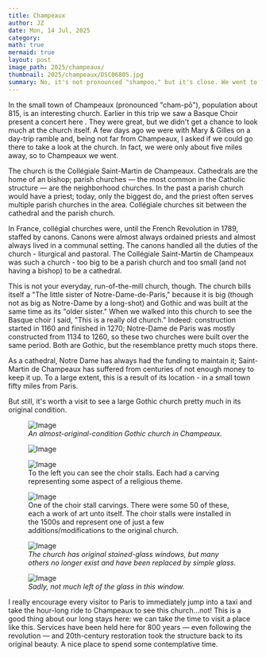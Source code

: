 ```yaml
---
title: Champeaux
author: JZ
date: Mon, 14 Jul, 2025
category: 
math: true
mermaid: true
layout: post
image_path: 2025/champeaux/
thumbnail: 2025/champeaux/DSC06805.jpg
summary: No, it's not pronounced "shampoo," but it's close. We went to a choir concert in a church in Champeaux, and then returned to have a better look at the church. 
---  
```

In the small town of Champeaux (pronounced "cham-pō"), population about 815, is an interesting church. Earlier in this trip we saw a Basque Choir present a concert here . They were great, but we didn't get a chance to look much at the church itself. A few days ago we were with Mary & Gilles on a day-trip ramble and, being not far from Champeaux, I asked if we could go there to take a look at the church. In fact, we were only about five miles away, so to Champeaux we went.

The church is the Collégiale Saint-Martin de Champeaux. Cathedrals are the home of an bishop; parish churches&nbsp;&mdash;&nbsp;the most common in the Catholic structure&nbsp;&mdash;&nbsp;are the neighborhood churches. In the past a parish church would have a priest; today, only the biggest do, and the priest often serves multiple parish churches in the area. Collégiale churches sit between the cathedral and the parish church. 

In France, collégial churches were, until the French Revolution in 1789, staffed by canons. Canons were almost always ordained priests and almost always lived in a communal setting. The canons handled all the duties of the church - liturgical and pastoral. The Collégiale Saint-Martin de Champeaux was such a church - too big to be a parish church and too small (and not having a bishop) to be a cathedral. 

This is not your everyday, run-of-the-mill church, though. The church bills itself a "The little sister of Notre-Dame-de-Paris," because it is big (though not as big as Notre-Dame by a long-shot) and Gothic and was built at the same time as its "older sister." When we walked into this church to see the Basque choir I said, "This is a really old church." Indeed: construction started in 1160 and finished in 1270; Notre-Dame de Paris was mostly constructed from 1134 to 1260, so these two churches were built over the same period. Both are Gothic, but the resemblance pretty much stops there. 

As a cathedral, Notre Dame has always had the funding to maintain it; Saint-Martin de Champeaux has suffered from centuries of not enough money to keep it up. To a large extent, this is a result of its location - in a small town fifty miles from Paris. 

But still, it's worth a visit to see a large Gothic church pretty much in its original condition. 

<figure>
    <img class='portrait' src="{{ "2025/champeaux/DSC06805.jpg" | prepend: site.imageurl | prepend: site.baseurl  }}" alt="Image" />
    <figcaption class='center' ><em>An almost-original-condition Gothic church in Champeaux.</em></figcaption>
</figure>

<figure>
    <img class='portrait' src="{{ "2025/champeaux/DSC06810.jpg" | prepend: site.imageurl | prepend: site.baseurl  }}" alt="Image" />
    <figcaption class='wide'></figcaption>
</figure>
<figure>
    <img class='landscape' src="{{ "2025/champeaux/DSC06831.jpg" | prepend: site.imageurl | prepend: site.baseurl  }}" alt="Image" />
    <figcaption class='wide'>To the left you can see the choir stalls. Each had a carving representing some aspect of a religious theme. </figcaption>
</figure>
<figure>
    <img class='landscape' src="{{ "2025/champeaux/DSC06829.jpg" | prepend: site.imageurl | prepend: site.baseurl  }}" alt="Image" />
    <figcaption class='wide'>One of the choir stall carvings. There were some 50 of these, each a work of art unto itself. The choir stalls were installed in the 1500s and represent one of just a few additions/modifications to the original church. </figcaption>
</figure>
<figure >
    <img class='portrait' src="{{ "2025/champeaux/DSC06809.jpg" | prepend: site.imageurl | prepend: site.baseurl  }}" alt="Image" />
    <figcaption class='wide'><em>The church has original stained-glass windows, but many others no longer exist and have been replaced by simple glass. </em></figcaption>
</figure>
<figure >
    <img class='portrait' src="{{ "2025/champeaux/DSC06813.jpg" | prepend: site.imageurl | prepend: site.baseurl  }}" alt="Image" />
    <figcaption class='center'><em>Sadly, not much left of the glass in this window.</em></figcaption>
</figure>

I really encourage every visitor to Paris to immediately jump into a taxi and take the hour-long ride to Champeaux to see this church...not! This is a good thing about our long stays here: we can take the time to visit a place like this.  Services have been held here for 800 years&nbsp;&mdash;&nbsp;even following the revolution&nbsp;&mdash;&nbsp;and 20th-century restoration took the structure back to its original beauty. A nice place to spend some contemplative time.
